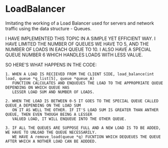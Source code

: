 # LoadBalancer
Imitating the working of a Load Balancer used for servers and network traffic using the data structure - Queues.

I HAVE IMPLEMENTED THIS TOPIC IN A SIMPLE YET EFFICIENT WAY.
I HAVE LIMITED THE NUMBER OF QUEUES WE HAVE TO 5, AND THE NUMBER OF LOADS IN EACH QUEUE TO 10.
I ALSO HAVE A SPECIAL QUEUE NUMBER 6 WHICH HANDLES LOADS WITH LESS VALUE.

SO HERE'S WHAT HAPPENS IN THE CODE:

	1. WHEN A LOAD IS RECIEVED FROM THE CLIENT SIDE, load_balance(int load, queue *q_list[5], queue *queue_A)
	   FUNCTION CALCULATES AND ENQUEUES THE LOAD TO THE APPROPRIATE QUEUE DEPENDING ON WHICH QUEUE HAS	
	   LESSER LOAD SUM AND NUMBER OF LOADS.
     
	2. WHEN THE LOAD IS BETWEEN 0-5 IT GOES TO THE SPECIAL QUEUE CALLED QUEUE_A DEPENDING ON THE LOAD SUM 
	   ON IT AS WELL THE OTHER. IF IT'S LOAD SUM IS GREATER THAN ANTHER QUEUE, THEN EVEN THOUGH BEING A LESSER
	   VALUED LOAD, IT WILL ENQUEUE INTO THE OTHER QUEUE.
     
	3. IF ALL THE QUEUES ARE SUPPOSE FULL AND A NEW LOAD IS TO BE ADDED, WE HAVE TO UNLOAD THE QUEUE NECESSARILY.
	   WE HAVE A remove_load(queue *q) FUCNTION WHICH DEQUEUES THE QUEUE AFTER WHICH A NOTHER LOAD CAN BE ADDDED.

